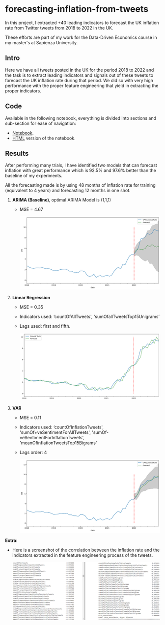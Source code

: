 # forecasting-inflation-from-tweets
In this project, I extracted +40 leading indicators to forecast the UK inflation rate from Twitter tweets from 2018 to 2022 in the UK.

These efforts are part of my work for the Data-Driven Economics course in my master's at Sapienza University.
## Intro
Here we have all tweets posted in the UK for the period 2018 to 2022 and the task is to extract leading indicators and signals out of these tweets to forecast the UK inflation rate during that period. We did so with very high performance with the proper feature engineering that yield in extracting the proper indicators.
## Code
Available in the following notebook, everything is divided into sections and sub-section for ease of navigation:
* [Notebook](https://github.com/ahmedxomar101/forecasting-inflation-from-tweets/blob/master/DDE%20Course%20-%20Forecasting%20Inflation%20from%20Tweets%20-%20Ahmed.ipynb).
* [HTML](https://github.com/ahmedxomar101/forecasting-inflation-from-tweets/blob/master/DDE%20Course%20-%20Forecasting%20Inflation%20from%20Tweets%20-%20Ahmed.html) version of the notebook.
## Results
After performing many trials, I have identified two models that can forecast inflation with great performance which is 92.5% and 97.6% better than the baseline of my experiments. 

All the forecasting made is by using 48 months of inflation rate for training (equivalent to 4 years) and forecasting 12 months in one shot.
1. **ARIMA (Baseline)**, optimal ARIMA Model is (1,1,1)
    * MSE = 4.67
    
      ![image](https://github.com/ahmedxomar101/forecasting-inflation-from-tweets/blob/master/assets/ARIMA_base.png)
2. **Linear Regression**
    * MSE = 0.35
    * Indicators used: ‘countOfAllTweets', 'sumOfallTweetsTop15Unigrams’
    * Lags used: first and fifth.

      ![image](https://github.com/ahmedxomar101/forecasting-inflation-from-tweets/blob/master/assets/LinearRegression_2lags_2sginals.png)
3. **VAR**
    * MSE = 0.11
    * Indicators used: ‘countOfInflationTweets', 'sumOf+veSentimentForAllTweets', 'sumOf-veSentimentForInflationTweets', 'meanOfinflationTweetsTop15Bigrams'
    * Lags order: 4
    
      ![image](https://github.com/ahmedxomar101/forecasting-inflation-from-tweets/blob/master/assets/VAR_4lags_4signals.png)

**Extra**: 

  * Here is a screenshot of the correlation between the inflation rate and the indicators extracted in the feature engineering process of the tweets.

    ![image](https://github.com/ahmedxomar101/forecasting-inflation-from-tweets/blob/master/assets/correlation_betInflRate_andIndicators.png)
